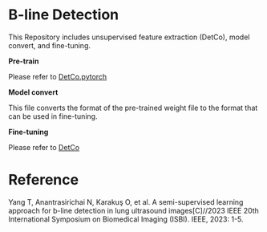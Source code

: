 # B-line Detection
This Repository includes unsupervised feature extraction (DetCo), model convert, and fine-tuning. 

**Pre-train** 

Please refer to [DetCo.pytorch](https://github.com/shuuchen/DetCo.pytorch)


**Model convert**

This file converts the format of the pre-trained weight file to the format that can be used in fine-tuning.


**Fine-tuning**

Please refer to [DetCo](https://github.com/xieenze/DetCo)

# Reference
Yang T, Anantrasirichai N, Karakuş O, et al. A semi-supervised learning approach for b-line detection in lung ultrasound images[C]//2023 IEEE 20th International Symposium on Biomedical Imaging (ISBI). IEEE, 2023: 1-5.
